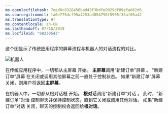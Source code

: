 ```yaml
---
ms.openlocfilehash: 7eed8c8328456bad43f3bdfe0029df09efa062d6
ms.sourcegitcommit: fa6e775dcf95a4253ad854796f5906f33af05a42
ms.translationtype: HT
ms.contentlocale: zh-CN
ms.lasthandoff: 07/16/2019
ms.locfileid: "68230543"
---
```

这个图显示了传统应用程序的屏幕流程与机器人的对话流程的对比。 

![机器人](~/media/designing-bots/core/dialogs-screens.png)

在传统应用程序中，一切都从主屏幕  开始。
**主屏幕**调用“新建订单”屏幕  。
“新建订单”屏幕  在关闭或调用其他屏幕之前一直处于控制状态。 如果“新建订单”屏幕  关闭，则用户将返回**主屏幕**。

在机器人中，一切都从根对话框  开始。 **根对话**调用“新建订单”对话  。 此时，“新建订单”对话  控制聊天并保持控制状态，直到它关闭或调用其他对话。 如果“新建订单”对话  关闭，聊天的控制权会返回给**根对话**。